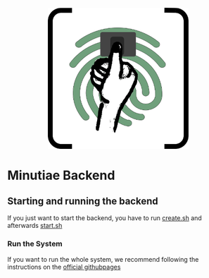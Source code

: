 <p align="center">
  <img src="../images/logo.svg" width="320" alt="Minutiae Logo" />
</p>

# Minutiae Backend

## Starting and running the backend
If you just want to start the backend, you have to run [create.sh](create.sh)
and afterwards [start.sh](start.sh)

### Run the System
If you want to run the whole system, we recommend following the instructions on the
[official githubpages]()